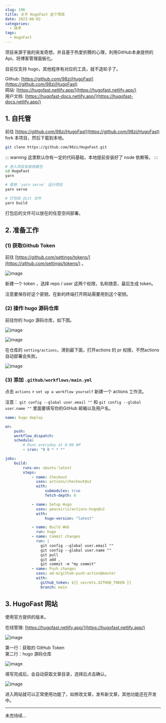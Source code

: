 ```yaml
---
slug: 196
title: 关于 HugoFast 这个项目
date: 2023-06-02
categories: 
  - 技术
tags:
  - HugoFast
---
```


项目来源于我的突发奇想，并且基于热爱折腾的心理，利用GitHub本身提供的Api，将博客管理面板化。

目前仅支持 hugo，其他程序有对应的工具，就不造轮子了。

Github: [https://github.com/98zi/HugoFast](https://github.com/98zi/HugoFast)  
网站: [https://hugofast.netlify.app/](https://hugofast.netlify.app/)  
用户文档: [https://hugofast-docs.netlify.app/](https://hugofast-docs.netlify.app/)

## 1. 自托管

前往 [https://github.com/98zi/HugoFast](https://github.com/98zi/HugoFast) fork 本项目，然后下载到本地。

```bash
git clone https://github.com/98zi/HugoFast.git
```

::: warning
这里默认你有一定的代码基础，本地提前安装好了 node 依赖等。
:::


```bash
# 进入项目安装依赖包
cd HugoFast
yarn

# 使用 `yarn serve` 运行项目
yarn serve
```

```bash
# 打包到 dist 文件
yarn build
```

打包后的文件可以放在的任意空间部署。

## 2. 准备工作


### (1) 获取Github Token 

前往 [https://github.com/settings/tokens/](https://github.com/settings/tokens/) 。

![image](https://imgurl.zishu.me/images/image.78dovytsm800.png)

新建一个 token ，选择 repo / user 这两个权限，名称随意，最后生成 token。

注意要保存好这个密钥，在新的终端打开网站需要用到这个密钥。

### (2) 操作 hugo 源码仓库

前往你的 hugo 源码仓库，如下图。

![image](https://imgurl.zishu.me/images/image.3uzka7ljq5k0.webp)

![image](https://imgurl.zishu.me/images/image.61dcey3vxtk0.webp)

在仓库的 `setting/actions`，滑到最下面，打开actions 的 pr 权限，不然actions自动部署会失败。

![image](https://imgurl.zishu.me/images/image.22kcble6v8zk.webp)

### (3) 添加 `.github/workflows/main.yml`

点击 `actions` > `set up a workflow yourself` 新建一个 actions 工作流。

注意：
`git config --global user.email ""` 和 `git config --global user.name ""` 里面要填写你的GitHub 邮箱以及用户名。

```yml
name: hugo deploy

on:
    push:
    workflow_dispatch:
    schedule:
        # Runs everyday at 8:00 AM
        - cron: "0 0 * * *"

jobs:
    build:
        runs-on: ubuntu-latest
        steps:
            - name: Checkout
              uses: actions/checkout@v2
              with:
                  submodules: true
                  fetch-depth: 0

            - name: Setup Hugo
              uses: peaceiris/actions-hugo@v2
              with:
                  hugo-version: "latest"

            - name: Build Web
              run: hugo
            - name: Commit changes
              run: |
                git config --global user.email ""
                git config --global user.name ""
                git pull
                git add .
                git commit -m "my commit"
            - name: Push changes
              uses: ad-m/github-push-action@master
              with:
                github_token: ${{ secrets.GITHUB_TOKEN }}
                branch: main
```


## 3. HugoFast 网站 

使用官方提供的版本。

在线管理: [https://hugofast.netlify.app/](https://hugofast.netlify.app/)

![image](https://imgurl.zishu.me/images/image.5ocupnuzhjs0.webp)

第一行：获取的 GitHub Token  
第二行：hugo 源码仓库  

![image](https://imgurl.zishu.me/images/image.5jmwjxbnk0c0.webp)

填写完成后，会自动获取文章目录，选择后点击确认。

![image](https://imgurl.zishu.me/images/2023/647e9e250aeff.png)

进入网站就可以正常使用功能了，如修改文章，发布新文章，其他功能还在开发中。

---

未完待续...